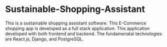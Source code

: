 # Sustainable-Shopping-Assistant
This is a sustainable shopping assistant software. This E-Commerce shopping app is developed as a full stack application. This application developed with both frontend and backend. The fundamenatal technologies are React.js, Django, and PostgreSQL.
